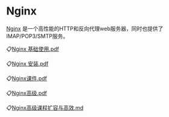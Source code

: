 # Nginx
[Nginx](https://nginx.org/en/docs/) 是一个高性能的HTTP和反向代理web服务器，同时也提供了IMAP/POP3/SMTP服务。

:clipboard:[Nginx 基础使用.pdf](file/nginx/Nginx基础使用.pdf)

:clipboard:[Nginx 安装.pdf](file/nginx/Nginx安装.pdf)

:clipboard:[Nginx课件.pdf](file/nginx/Nginx课件.pdf)

:clipboard:[Nginx高级.pdf](file/nginx/Nginx高级.pdf)

:clipboard:[Nginx高级课程扩容与高效.md](file/nginx/Nginx高级课程扩容与高效.markdown)
